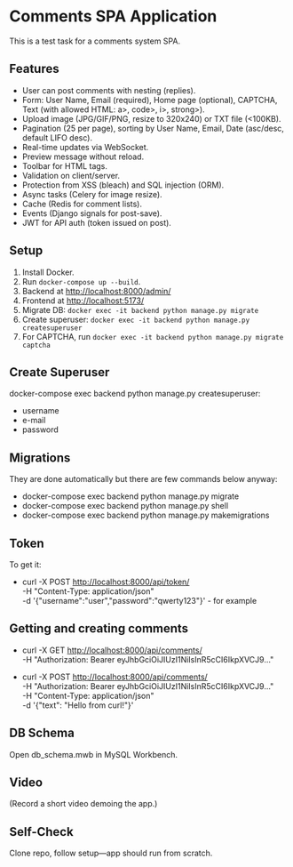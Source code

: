 # Comments SPA Application

This is a test task for a comments system SPA.

## Features

- User can post comments with nesting (replies).
- Form: User Name, Email (required), Home page (optional), CAPTCHA, Text (with allowed HTML: a>, code>, i>, strong>).
- Upload image (JPG/GIF/PNG, resize to 320x240) or TXT file (<100KB).
- Pagination (25 per page), sorting by User Name, Email, Date (asc/desc, default LIFO desc).
- Real-time updates via WebSocket.
- Preview message without reload.
- Toolbar for HTML tags.
- Validation on client/server.
- Protection from XSS (bleach) and SQL injection (ORM).
- Async tasks (Celery for image resize).
- Cache (Redis for comment lists).
- Events (Django signals for post-save).
- JWT for API auth (token issued on post).

## Setup

1. Install Docker.
2. Run `docker-compose up --build`.
3. Backend at <http://localhost:8000/admin/>
4. Frontend at <http://localhost:5173/>
5. Migrate DB: `docker exec -it backend python manage.py migrate`
6. Create superuser: `docker exec -it backend python manage.py createsuperuser`
7. For CAPTCHA, run `docker exec -it backend python manage.py migrate captcha`

## Create Superuser

docker-compose exec backend python manage.py createsuperuser:

- username
- e-mail
- password

## Migrations

They are done automatically but there are few commands below anyway:

- docker-compose exec backend python manage.py migrate
- docker-compose exec backend python manage.py shell
- docker-compose exec backend python manage.py makemigrations

## Token

To get it:

- curl -X POST <http://localhost:8000/api/token/> \
     -H "Content-Type: application/json" \
     -d '{"username":"user","password":"qwerty123"}' - for example

## Getting and creating comments

- curl -X GET <http://localhost:8000/api/comments/> \
       -H "Authorization: Bearer eyJhbGciOiJIUzI1NiIsInR5cCI6IkpXVCJ9..."

- curl -X POST <http://localhost:8000/api/comments/> \
     -H "Authorization: Bearer eyJhbGciOiJIUzI1NiIsInR5cCI6IkpXVCJ9..." \
     -H "Content-Type: application/json" \
     -d '{"text": "Hello from curl!"}'

## DB Schema

Open db_schema.mwb in MySQL Workbench.

## Video

(Record a short video demoing the app.)

## Self-Check

Clone repo, follow setup—app should run from scratch.

